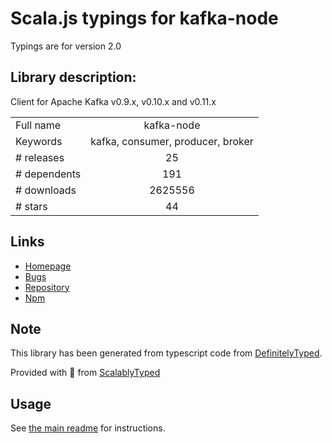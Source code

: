 
# Scala.js typings for kafka-node

Typings are for version 2.0

## Library description:
Client for Apache Kafka v0.9.x, v0.10.x and v0.11.x

|                    |                 |
| ------------------ | :-------------: |
| Full name          | kafka-node |
| Keywords           | kafka, consumer, producer, broker |
| # releases         | 25 |
| # dependents       | 191 |
| # downloads        | 2625556 |
| # stars            | 44 |

## Links
- [Homepage](https://github.com/SOHU-Co/kafka-node#readme)
- [Bugs](https://github.com/SOHU-co/kafka-node/issues)
- [Repository](https://github.com/SOHU-Co/kafka-node)
- [Npm](https://www.npmjs.com/package/kafka-node)
    


## Note
This library has been generated from typescript code from [DefinitelyTyped](https://definitelytyped.org).

Provided with :purple_heart: from [ScalablyTyped](https://github.com/oyvindberg/ScalablyTyped)

## Usage
See [the main readme](../../readme.md) for instructions.



